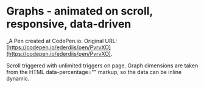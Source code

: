 # Graphs - animated on scroll, responsive, data-driven
 _A Pen created at CodePen.io. Original URL: [https://codepen.io/ederdiis/pen/PvrvXO](https://codepen.io/ederdiis/pen/PvrvXO).

 Scroll triggered with unlimited triggers on page. 
Graph dimensions are taken from the HTML  data-percentage="" markup, so the data can be inline dynamic.